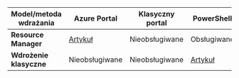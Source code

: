 | **Model/metoda wdrażania** | **Azure Portal** | **Klasyczny portal** | **PowerShell** |
| --- | --- | --- | --- |
| **Resource Manager** |[Artykuł](../articles/vpn-gateway/vpn-gateway-howto-multi-site-to-site-resource-manager-portal.md) |Nieobsługiwane |Obsługiwane |
| **Wdrożenie klasyczne** |Nieobsługiwane |Nieobsługiwane |[Artykuł](../articles/vpn-gateway/vpn-gateway-multi-site.md) |



<!--HONumber=Jan17_HO3-->


